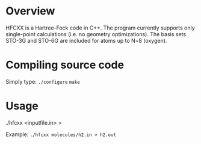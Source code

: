 # Overview

HFCXX is a Hartree-Fock code in C++. The program currently supports only single-point
calculations (i.e. no geometry optimizations). The basis sets STO-3G and STO-6G
are included for atoms up to N=8 (oxygen).

# Compiling source code
Simply type:
`./configure`
`make`

# Usage
./hfcxx <inputfile.in> > <outputfile>

Example:
`./hfcxx molecules/h2.in > h2.out`
